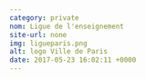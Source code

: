 ```yaml
---
category: private
nom: Ligue de l'enseignement
site-url: none
img: ligueparis.png
alt: logo Ville de Paris
date: 2017-05-23 16:02:11 +0000
---
```

